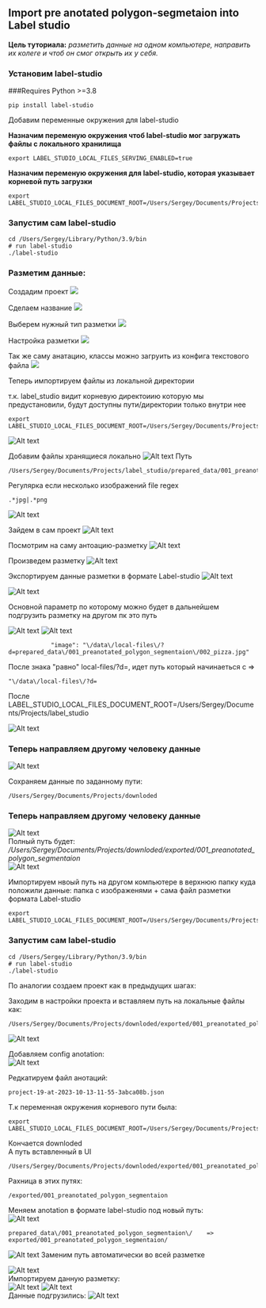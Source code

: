## Import pre anotated polygon-segmetaion into Label studio

**Цель туториала:** *разметить данные на одном компьютере, направить их колеге и чтоб он смог открыть их у себя.*

### Установим label-studio

###Requires Python >=3.8
```
pip install label-studio
```

Добавим переменные окружения для label-studio

**Назначим переменую окружения чтоб label-studio мог загружать файлы с локального хранилища**
```
export LABEL_STUDIO_LOCAL_FILES_SERVING_ENABLED=true
```

**Назначим переменую окружения для label-studio, которая указывает корневой путь загрузки**
```
export LABEL_STUDIO_LOCAL_FILES_DOCUMENT_ROOT=/Users/Sergey/Documents/Projects/label_studio
```

### Запустим сам label-studio
```
cd /Users/Sergey/Library/Python/3.9/bin
# run label-studio
./label-studio
```

### Разметим данные:

Создадим проект
![](./prepared_data/screen_instruction_segment/001.png)

Сделаем название
![](./prepared_data/screen_instruction_segment/002.png)

Выберем нужный тип разметки
![](./prepared_data/screen_instruction_segment/003.png)

Настройка разметки
![](./prepared_data/screen_instruction_segment/004.png)

Так же саму анатацию, классы можно загруить из конфига текстового файла
![](./prepared_data/screen_instruction_segment/005.png)


Теперь импортируем файлы из локальной директории

т.к. label_studio видит корневую директоиию которую мы предустановили, будут доступны пути/директории только внутри нее
```
export LABEL_STUDIO_LOCAL_FILES_DOCUMENT_ROOT=/Users/Sergey/Documents/Projects/label_studio
```

![Alt text](./prepared_data/screen_instruction_segment/006.png)

Добавим файлы хранящиеся локально
![Alt text](./prepared_data/screen_instruction_segment/007.png)
Путь  
```
/Users/Sergey/Documents/Projects/label_studio/prepared_data/001_preanotated_polygon_segmentaion
```
Регулярка если несколько изображений file regex
```
.*jpg|.*png
```
![Alt text](./prepared_data/screen_instruction_segment/008.png)

Зайдем в сам проект
![Alt text](./prepared_data/screen_instruction_segment/009.png)

Посмотрим на саму антоацию-разметку
![Alt text](./prepared_data/screen_instruction_segment/010.png)


Произведем разметку
![Alt text](./prepared_data/screen_instruction_segment/011.png)


Экспортируем данные разметки в формате Label-studio
![Alt text](./prepared_data/screen_instruction_segment/012.png)

![Alt text](./prepared_data/screen_instruction_segment/013.png)

Основной параметр по которому можно будет в дальнейшем подгрузить разметку на другом пк это путь

![Alt text](./prepared_data/screen_instruction_segment/014.png)
![Alt text](./prepared_data/screen_instruction_segment/015.png)
```
            "image": "\/data\/local-files\/?d=prepared_data\/001_preanotated_polygon_segmentaion\/002_pizza.jpg"
```
После знака "равно" local-files\/?d=, идет путь который начинаеться с =>
```
"\/data\/local-files\/?d=
```
После
LABEL_STUDIO_LOCAL_FILES_DOCUMENT_ROOT=/Users/Sergey/Documents/Projects/label_studio

![Alt text](./prepared_data/screen_instruction_segment/016.png)

### Теперь направляем другому человеку данные  
![Alt text](./prepared_data/screen_instruction_segment/017.png)

Сохраняем данные по заданному пути:
```
/Users/Sergey/Documents/Projects/downloded
```
### Теперь направляем другому человеку данные  
![Alt text](./prepared_data/screen_instruction_segment/017.png)  
Полный путь будет: */Users/Sergey/Documents/Projects/downloded/exported/001_preanotated_polygon_segmentaion*  
![Alt text](./prepared_data/screen_instruction_segment/018.png)

Импортируем нвоый путь на другом компьютере в верхнюю папку куда положили данные: папка с изображенями + сама файл разметки формата Label-studio
```
export LABEL_STUDIO_LOCAL_FILES_DOCUMENT_ROOT=/Users/Sergey/Documents/Projects/downloded
```
### Запустим сам label-studio
```
cd /Users/Sergey/Library/Python/3.9/bin
# run label-studio
./label-studio
```

По аналогии создаем проект как в предыдущих шагах:

Заходим в настройки проекта
и вставляем путь на локальные файлы как:
```
/Users/Sergey/Documents/Projects/downloded/exported/001_preanotated_polygon_segmentaion
```

![Alt text](./prepared_data/screen_instruction_segment/019.png)

Добавляем config anotation:  
![Alt text](./prepared_data/screen_instruction_segment/020.png)

Редкатируем файл анотаций:
```
project-19-at-2023-10-13-11-55-3abca08b.json  
```  
Т.к переменная окружения корневого пути была: 
```  
export LABEL_STUDIO_LOCAL_FILES_DOCUMENT_ROOT=/Users/Sergey/Documents/Projects/downloded 
```   
Кончается downloded  
А путь вставленный в UI  
```  
/Users/Sergey/Documents/Projects/downloded/exported/001_preanotated_polygon_segmentaion
```  
Рахница в этих путях:  
```  
/exported/001_preanotated_polygon_segmentaion
```  
Меняем  anotation в формате label-studio под новый путь:  
![Alt text](./prepared_data/screen_instruction_segment/021.png)

```  
prepared_data\/001_preanotated_polygon_segmentaion\/    =>
exported/001_preanotated_polygon_segmentaion/
```  

![Alt text](./prepared_data/screen_instruction_segment/022.png)
Заменим путь автоматически во всей разметке  

![Alt text](./prepared_data/screen_instruction_segment/023.png)  
Импортируем данную разметку:  
![Alt text](./prepared_data/screen_instruction_segment/024.png)
![Alt text](./prepared_data/screen_instruction_segment/025.png)  
Данные подгрузились:
![Alt text](./prepared_data/screen_instruction_segment/026.png)

